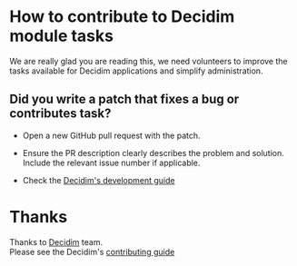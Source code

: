 # How to contribute to Decidim module tasks

We are really glad you are reading this, we need volunteers to improve the tasks available for Decidim applications and simplify administration.	

## Did you write a patch that fixes a bug or contributes task?	

* Open a new GitHub pull request with the patch.	

* Ensure the PR description clearly describes the problem and solution. Include the relevant issue number if applicable.	

* Check the [Decidim's development guide](https://github.com/decidim/decidim/blob/develop/docs/development_guide.md)	

# Thanks
Thanks to [Decidim](https://github.com/decidim/decidim) team.  
Please see the Decidim's [contributing guide](https://github.com/decidim/decidim/blob/develop/CONTRIBUTING.adoc)
